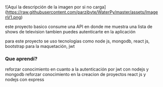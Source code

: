 ![Aquí la descripción de la imagen por si no carga]
(https://raw.githubusercontent.com/parzibyte/WaterPy/master/assets/ImagenV1.png)


este proyecto basico consume una API en donde me muestra una lista de shows de television
tambien puedes autenticarte en la aplicación

para este proyecto se uso tecnologias como node js, mongodb, react js, bootstrap para la maquetación, jwt

### Que aprendí?

reforzar conocimiento en cuanto a la autenticación por jwt con nodejs y mongodb
reforzar conocimiento en la creacion de proyectos react js y nodejs con express
